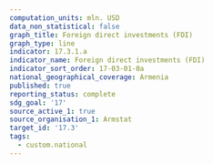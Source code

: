 ```yaml
---
computation_units: mln. USD
data_non_statistical: false
graph_title: Foreign direct investments (FDI)
graph_type: line
indicator: 17.3.1.a
indicator_name: Foreign direct investments (FDI)
indicator_sort_order: 17-03-01-0a
national_geographical_coverage: Armenia
published: true
reporting_status: complete
sdg_goal: '17'
source_active_1: true
source_organisation_1: Armstat
target_id: '17.3'
tags:
  - custom.national
---
```


